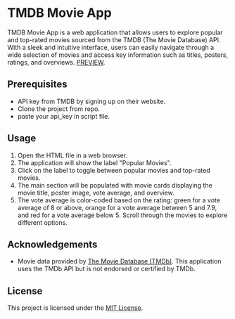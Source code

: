 # TMDB Movie App

TMDB Movie App is a web application that allows users to explore popular and top-rated movies sourced from the TMDB (The Movie Database) API. With a sleek and intuitive interface, users can easily navigate through a wide selection of movies and access key information such as titles, posters, ratings, and overviews. [PREVIEW](https://tmdbmovies1.netlify.app/).


## Prerequisites

- API key from TMDB by signing up on their website.
- Clone the project from repo.
- paste your api_key in script file.


## Usage

1. Open the HTML file in a web browser.
2. The application will show the label "Popular Movies".
3. Click on the label to toggle between popular movies and top-rated movies.
4. The main section will be populated with movie cards displaying the movie title, poster image, vote average, and overview.
5. The vote average is color-coded based on the rating: green for a vote average of 8 or above, orange for a vote average between 5 and 7.9, and red for a vote average below 5. Scroll through the movies to explore different options.


## Acknowledgements

- Movie data provided by [The Movie Database (TMDb)](https://www.themoviedb.org/). This application uses the TMDb API but is not endorsed or certified by TMDb.


## License

This project is licensed under the [MIT License](LICENSE).
